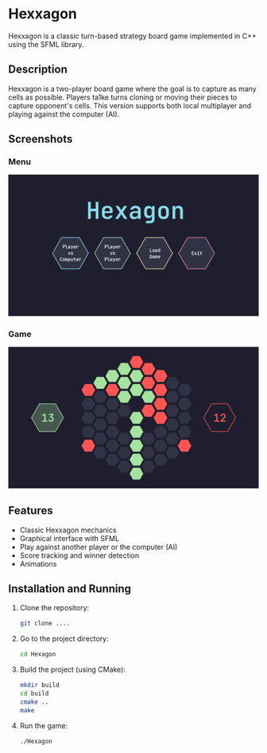 # Hexxagon

Hexxagon is a classic turn-based strategy board game implemented in C++ using the SFML library.

## Description

Hexxagon is a two-player board game where the goal is to capture as many cells as possible. Players ta1ke turns cloning or moving their pieces to capture opponent's cells.
This version supports both local multiplayer and playing against the computer (AI).


## Screenshots
### Menu
![Menu](images/menu.png)
### Game
![Game](images/game.png)


## Features

- Classic Hexxagon mechanics
- Graphical interface with SFML
- Play against another player or the computer (AI)
- Score tracking and winner detection
- Animations

## Installation and Running

1. Clone the repository:

    ``` bash
    git clone ....
    ```
2. Go to the project directory:

    ``` bash
    cd Hexagon
    ```
3. Build the project (using CMake):
    ``` bash
    mkdir build
    cd build
    cmake ..
    make
    ``` 
4. Run the game:

    ``` bash
    ./Hexagon
    ```





